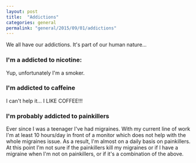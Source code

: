 ```yaml
---
layout: post
title:  "Addictions"
categories: general
permalink: "general/2015/09/01/addictions"
---
```


We all have our addictions. It's part of our human nature...

### I'm a addicted to nicotine:

Yup, unfortunately I'm a smoker.

### I'm addicted to caffeine

I can't help it... I LIKE COFFEE!!!

### I'm probably addicted to painkillers

Ever since I was a teenager I've had migraines.
With my current line of work I'm at least 10 hours/day in front of a monitor which does not help with the whole migraines issue. As a result, I'm almost on a daily basis on painkillers. At this point I'm not sure if the painkillers kill my migraines or if I have a migraine when I'm not on painkillers, or if it's a combination of the above.
